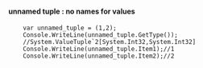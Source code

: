 #### unnamed tuple : no names for values
			
      
        var unnamed_tuple = (1,2);
        Console.WriteLine(unnamed_tuple.GetType());
        //System.ValueTuple`2[System.Int32,System.Int32]
        Console.WriteLine(unnamed_tuple.Item1);//1
        Console.WriteLine(unnamed_tuple.Item2);//2
